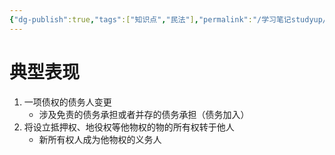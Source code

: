 ```yaml
---
{"dg-publish":true,"tags":["知识点","民法"],"permalink":"/学习笔记studyup/民法总论/义务主体变更/","dgPassFrontmatter":true,"created":"2024-07-14T09:44:43.160+08:00","updated":"2024-10-25T12:38:33.128+08:00"}
---
```


# 典型表现
1. 一项债权的债务人变更
	- 涉及免责的债务承担或者并存的债务承担（债务加入）
2. 将设立抵押权、地役权等他物权的物的所有权转于他人
	- 新所有权人成为他物权的义务人